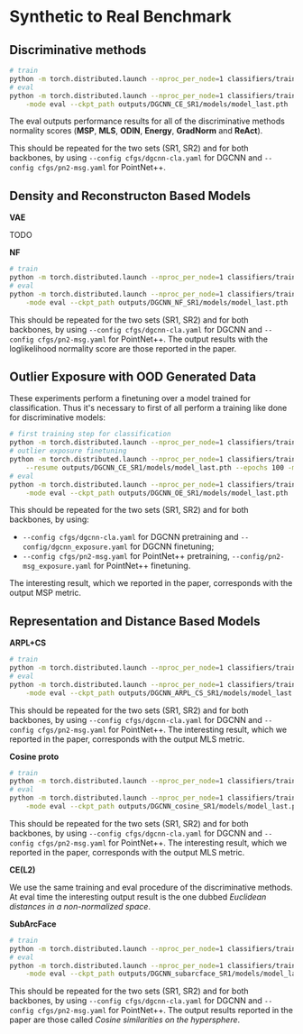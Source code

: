 # Synthetic to Real Benchmark 

## Discriminative methods

```bash
# train
python -m torch.distributed.launch --nproc_per_node=1 classifiers/trainer_ddp_cla_md.py --config cfgs/dgcnn-cla.yaml --exp_name DGCNN_CE_SR1 --src SR1 --loss CE 
# eval
python -m torch.distributed.launch --nproc_per_node=1 classifiers/trainer_ddp_cla_md.py --config cfgs/dgcnn-cla.yaml --exp_name DGCNN_CE_SR1 --src SR1 --loss CE \
    -mode eval --ckpt_path outputs/DGCNN_CE_SR1/models/model_last.pth
```

The eval outputs performance results for all of the discriminative methods normality scores (**MSP**,
**MLS**, **ODIN**, **Energy**, **GradNorm** and **ReAct**). 

This should be repeated for the two sets (SR1, SR2) and for both backbones, by using
`--config cfgs/dgcnn-cla.yaml` for DGCNN and `--config cfgs/pn2-msg.yaml` for PointNet++. 

## Density and Reconstructon Based Models

**VAE**

TODO

**NF**

```bash
# train
python -m torch.distributed.launch --nproc_per_node=1 classifiers/trainer_ddp_NF_md.py --config cfgs/dgcnn-cla.yaml --exp_name DGCNN_NF_SR1 --src SR1
# eval
python -m torch.distributed.launch --nproc_per_node=1 classifiers/trainer_ddp_NF_md.py --config cfgs/dgcnn-cla.yaml --exp_name DGCNN_NF_SR1 --src SR1 \
    -mode eval --ckpt_path outputs/DGCNN_NF_SR1/models/model_last.pth
```

This should be repeated for the two sets (SR1, SR2) and for both backbones, by using
`--config cfgs/dgcnn-cla.yaml` for DGCNN and `--config cfgs/pn2-msg.yaml` for PointNet++. 
The output results with the loglikelihood normality score are those reported in the paper. 

## Outlier Exposure with OOD Generated Data

These experiments perform a finetuning over a model trained for classification. Thus it's necessary
to first of all perform a training like done for discriminative models: 

```bash
# first training step for classification
python -m torch.distributed.launch --nproc_per_node=1 classifiers/trainer_ddp_cla_md.py --config cfgs/dgcnn-cla.yaml --exp_name DGCNN_CE_SR1 --src SR1 --loss CE 
# outlier exposure finetuning
python -m torch.distributed.launch --nproc_per_node=1 classifiers/trainer_ddp_cla_md.py --config cfgs/dgcnn_exposure.yaml --exp_name DGCNN_OE_SR1 --src SR1 --loss CE \
    --resume outputs/DGCNN_CE_SR1/models/model_last.pth --epochs 100 -mode 'train_exposure'
# eval
python -m torch.distributed.launch --nproc_per_node=1 classifiers/trainer_ddp_cla_md.py --config cfgs/dgcnn-cla.yaml --exp_name DGCNN_OE_SR1 --src SR1 --loss CE \
    -mode eval --ckpt_path outputs/DGCNN_OE_SR1/models/model_last.pth
```

This should be repeated for the two sets (SR1, SR2) and for both backbones, by using:

 - `--config cfgs/dgcnn-cla.yaml` for DGCNN pretraining and `--config/dgcnn_exposure.yaml` for DGCNN finetuning;
 - `--config cfgs/pn2-msg.yaml` for PointNet++ pretraining, `--config/pn2-msg_exposure.yaml` for
 PointNet++ finetuning. 

The interesting result, which we reported in the paper, corresponds with the output MSP metric. 

## Representation and Distance Based Models

**ARPL+CS**

```bash
# train
python -m torch.distributed.launch --nproc_per_node=1 classifiers/trainer_ddp_cla_md.py --config cfgs/dgcnn-cla.yaml --exp_name DGCNN_ARPL_CS_SR1 --src SR1 --loss ARPL --cs
# eval
python -m torch.distributed.launch --nproc_per_node=1 classifiers/trainer_ddp_cla_md.py --config cfgs/dgcnn-cla.yaml --exp_name DGCNN_ARPL_CS_SR1 --src SR1 --loss ARPL --cs \
    -mode eval --ckpt_path outputs/DGCNN_ARPL_CS_SR1/models/model_last.pth
```

This should be repeated for the two sets (SR1, SR2) and for both backbones, by using
`--config cfgs/dgcnn-cla.yaml` for DGCNN and `--config cfgs/pn2-msg.yaml` for PointNet++. 
The interesting result, which we reported in the paper, corresponds with the output MLS metric. 

**Cosine proto**

```bash
# train
python -m torch.distributed.launch --nproc_per_node=1 classifiers/trainer_ddp_cla_md.py --config cfgs/dgcnn-cla.yaml --exp_name DGCNN_cosine_SR1 --src SR1 --loss cosine
# eval
python -m torch.distributed.launch --nproc_per_node=1 classifiers/trainer_ddp_cla_md.py --config cfgs/dgcnn-cla.yaml --exp_name DGCNN_cosine_SR1 --src SR1 --loss cosine \
    -mode eval --ckpt_path outputs/DGCNN_cosine_SR1/models/model_last.pth
```

This should be repeated for the two sets (SR1, SR2) and for both backbones, by using
`--config cfgs/dgcnn-cla.yaml` for DGCNN and `--config cfgs/pn2-msg.yaml` for PointNet++. 
The interesting result, which we reported in the paper, corresponds with the output MLS metric. 

**CE(L2)**

We use the same training and eval procedure of the discriminative methods. At eval time the
interesting output result is the one dubbed *Euclidean distances in a non-normalized space*.

**SubArcFace**

```bash
# train
python -m torch.distributed.launch --nproc_per_node=1 classifiers/trainer_ddp_cla_md.py --config cfgs/dgcnn-cla.yaml --exp_name DGCNN_subarcface_SR1 --src SR1 --loss subcenter_arcface 
# eval
python -m torch.distributed.launch --nproc_per_node=1 classifiers/trainer_ddp_cla_md.py --config cfgs/dgcnn-cla.yaml --exp_name DGCNN_subarcface_SR1 --src SR1 --loss subcenter_arcface --epochs 500 \
    -mode eval --ckpt_path outputs/DGCNN_subarcface_SR1/models/model_last.pth
```

This should be repeated for the two sets (SR1, SR2) and for both backbones, by using
`--config cfgs/dgcnn-cla.yaml` for DGCNN and `--config cfgs/pn2-msg.yaml` for PointNet++. 
The output results reported in the paper are those called *Cosine similarities on the hypersphere*.

